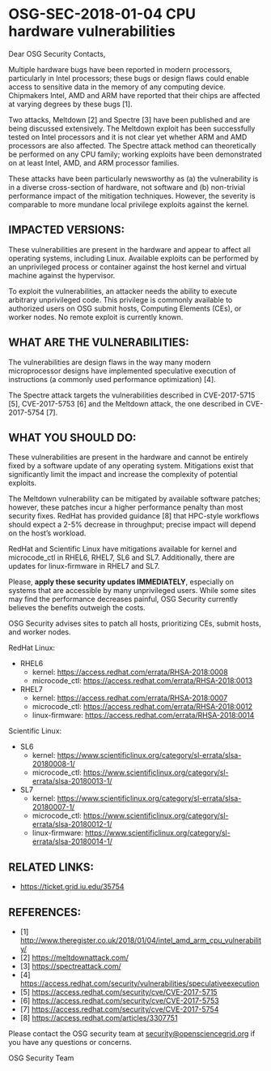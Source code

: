 # OSG-SEC-2018-01-04 CPU hardware vulnerabilities

Dear OSG Security Contacts,

Multiple hardware bugs have been reported in modern processors, particularly in Intel processors; these bugs or design flaws could enable access to sensitive data in the memory of any computing device. Chipmakers Intel, AMD and ARM have reported that their chips are affected at varying degrees by these bugs [1]. 

Two attacks, Meltdown [2] and Spectre [3] have been published and are being discussed extensively. The Meltdown exploit has been successfully tested on Intel processors and it is not clear yet whether ARM and AMD processors are also affected. The Spectre attack method can theoretically be performed on any CPU family; working exploits have been demonstrated on at least Intel, AMD, and ARM processor families.

These attacks have been particularly newsworthy as (a) the vulnerability is in a diverse cross-section of hardware, not software and (b) non-trivial performance impact of the mitigation techniques.  However, the severity is comparable to more mundane local privilege exploits against the kernel.

## IMPACTED VERSIONS:
These vulnerabilities are present in the hardware and appear to affect all operating systems, including Linux.  Available exploits can be performed by an unprivileged process or container against the host kernel and virtual machine against the hypervisor.

To exploit the vulnerabilities, an attacker needs the ability to execute arbitrary unprivileged code.  This privilege is commonly available to authorized users on OSG submit hosts, Computing Elements (CEs), or worker nodes.  No remote exploit is currently known.

## WHAT ARE THE VULNERABILITIES:
The vulnerabilities are design flaws in the way many modern microprocessor designs have implemented speculative execution of instructions (a commonly used performance optimization) [4]. 

The Spectre attack targets the vulnerabilities described in CVE-2017-5715 [5], CVE-2017-5753 [6] and the Meltdown attack, the one described in CVE-2017-5754 [7].

## WHAT YOU SHOULD DO:
These vulnerabilities are present in the hardware and cannot be entirely fixed by a software update of any operating system.  Mitigations exist that significantly limit the impact and increase the complexity of potential exploits.

The Meltdown vulnerability can be mitigated by available software patches; however, these patches incur a higher performance penalty than most security fixes.  RedHat has provided guidance [8] that HPC-style workflows should expect a 2-5% decrease in throughput; precise impact will depend on the host’s workload.

RedHat and Scientific Linux have mitigations available for kernel and microcode_ctl in RHEL6, RHEL7, SL6 and SL7. Additionally, there are updates for linux-firmware in RHEL7 and SL7. 

Please, **apply these security updates IMMEDIATELY**, especially on systems that are accessible by many unprivileged users. While some sites may find the performance decreases painful, OSG Security currently believes the benefits outweigh the costs.

OSG Security advises sites to patch all hosts, prioritizing CEs, submit hosts, and worker nodes.

RedHat Linux:
   - RHEL6
      - kernel: https://access.redhat.com/errata/RHSA-2018:0008
      - microcode_ctl: https://access.redhat.com/errata/RHSA-2018:0013
   - RHEL7
      - kernel: https://access.redhat.com/errata/RHSA-2018:0007
      - microcode_ctl: https://access.redhat.com/errata/RHSA-2018:0012
      - linux-firmware: https://access.redhat.com/errata/RHSA-2018:0014

Scientific Linux:
   - SL6
      - kernel: https://www.scientificlinux.org/category/sl-errata/slsa-20180008-1/
      - microcode_ctl: https://www.scientificlinux.org/category/sl-errata/slsa-20180013-1/
   - SL7
      - kernel: https://www.scientificlinux.org/category/sl-errata/slsa-20180007-1/
      - microcode_ctl: https://www.scientificlinux.org/category/sl-errata/slsa-20180012-1/
      - linux-firmware: https://www.scientificlinux.org/category/sl-errata/slsa-20180014-1/

## RELATED LINKS:
   - https://ticket.grid.iu.edu/35754

## REFERENCES:
- [1] http://www.theregister.co.uk/2018/01/04/intel_amd_arm_cpu_vulnerability/ 
- [2] https://meltdownattack.com/
- [3] https://spectreattack.com/
- [4] https://access.redhat.com/security/vulnerabilities/speculativeexecution
- [5] https://access.redhat.com/security/cve/CVE-2017-5715
- [6] https://access.redhat.com/security/cve/CVE-2017-5753
- [7] https://access.redhat.com/security/cve/CVE-2017-5754
- [8] https://access.redhat.com/articles/3307751

Please contact the OSG security team at security@opensciencegrid.org if you have any questions or concerns. 

OSG Security Team

